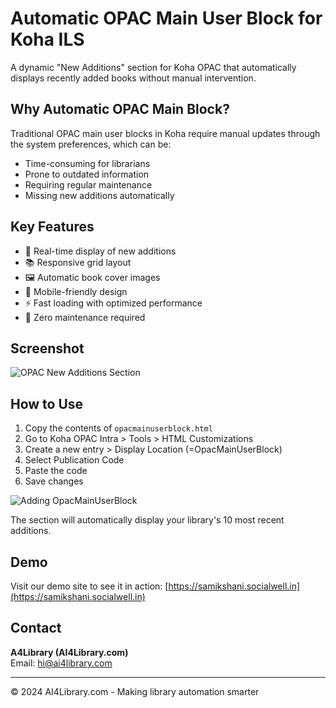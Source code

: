 # Automatic OPAC Main User Block for Koha ILS

A dynamic "New Additions" section for Koha OPAC that automatically displays recently added books without manual intervention.

## Why Automatic OPAC Main Block?

Traditional OPAC main user blocks in Koha require manual updates through the system preferences, which can be:
- Time-consuming for librarians
- Prone to outdated information
- Requiring regular maintenance
- Missing new additions automatically

## Key Features

- 🔄 Real-time display of new additions
- 📚 Responsive grid layout
- 🖼️ Automatic book cover images
- 📱 Mobile-friendly design
- ⚡ Fast loading with optimized performance
- 🎯 Zero maintenance required

## Screenshot

![OPAC New Additions Section](https://github.com/user-attachments/assets/15e9ece1-a921-4c70-89d8-cb8da76e5a6f)

## How to Use

1. Copy the contents of `opacmainuserblock.html`
2. Go to Koha OPAC Intra > Tools > HTML Customizations
3. Create a new entry > Display Location (=OpacMainUserBlock)
4. Select Publication Code
5. Paste the code
6. Save changes

![Adding OpacMainUserBlock](https://github.com/user-attachments/assets/89f2f0a3-9ddd-450f-800f-2c9739b80167)

The section will automatically display your library's 10 most recent additions.

## Demo

Visit our demo site to see it in action:
[https://samikshani.socialwell.in](https://samikshani.socialwell.in)

## Contact

**A4Library (AI4Library.com)**  
Email: hi@ai4library.com

---
© 2024 AI4Library.com - Making library automation smarter